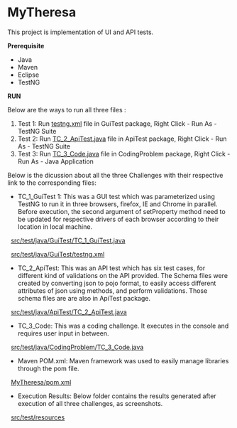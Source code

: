 # MyTheresa
This project is implementation of UI and API tests.  

**Prerequisite**

- Java 
- Maven 
- Eclipse 
- TestNG

**RUN**

Below are the ways to run all three files :
1. Test 1: Run [testng.xml](https://github.com/robinch93/MyTheresa/blob/master/MyTheresa/src/test/java/GuiTest/testng.xml) file in GuiTest package, Right Click - Run As - TestNG Suite
2. Test 2: Run [TC_2_ApiTest.java](https://github.com/robinch93/MyTheresa/blob/master/MyTheresa/src/test/java/ApiTest/TC_2_ApiTest.java) file in ApiTest package, Right Click - Run As - TestNG Suite 
3. Test 3: Run [TC_3_Code.java](https://github.com/robinch93/MyTheresa/blob/master/MyTheresa/src/test/java/CodingProblem/TC_3_Code.java) file in CodingProblem package, Right Click - Run As - Java Application

Below is the dicussion about all the three Challenges with their respective link to the corresponding files:

- TC_1_GuiTest 1: This was a GUI test which was parameterized using TestNG to run it in three browsers, firefox, IE and Chrome in parallel. Before execution, the second argument of setProperty method need to be updated for respective drivers of each browser according to their location in local machine. 

&nbsp; [src/test/java/GuiTest/TC_1_GuiTest.java](https://github.com/robinch93/MyTheresa/blob/master/MyTheresa/src/test/java/GuiTest/TC_1_GuiTest.java)

&nbsp; [src/test/java/GuiTest/testng.xml](https://github.com/robinch93/MyTheresa/blob/master/MyTheresa/src/test/java/GuiTest/testng.xml)

- TC_2_ApiTest: This was an API test which has six test cases, for different kind of validations on the API provided. The Schema files were created by converting json to pojo format, to easily access different attributes of json using methods, and perform validations. Those schema files are are also in ApiTest package. 

&nbsp; [src/test/java/ApiTest/TC_2_ApiTest.java](https://github.com/robinch93/MyTheresa/blob/master/MyTheresa/src/test/java/ApiTest/TC_2_ApiTest.java)

- TC_3_Code: This was a coding challenge. It executes in the console and requires user input in between. 

&nbsp; [src/test/java/CodingProblem/TC_3_Code.java](https://github.com/robinch93/MyTheresa/blob/master/MyTheresa/src/test/java/CodingProblem/TC_3_Code.java)


- Maven POM.xml: Maven framework was used to easily manage libraries through the pom file. 

&nbsp; [MyTheresa/pom.xml](https://github.com/robinch93/MyTheresa/blob/master/MyTheresa/pom.xml)

- Execution Results: Below folder contains the results generated after execution of all three challenges, as screenshots. 

&nbsp; [src/test/resources](https://github.com/robinch93/MyTheresa/tree/master/MyTheresa/src/test/resources)










